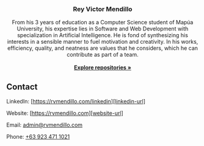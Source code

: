 <div align="center">
  <h3>Rey Victor Mendillo</h3>
  <p>
    From his 3 years of education as a Computer Science student of Mapúa University, his expertise lies in Software and Web Development with specialization in Artificial Intelligence. He is fond of synthesizing his interests in a sensible manner to fuel motivation and creativity. In his works, efficiency, quality, and neatness are values that he considers, which he can contribute as part of a team.
    <br />
    <br />
    <a href="https://github.com/rvmendillo?tab=repositories"><strong>Explore repositories »</strong></a>
  </p>
</div>

## Contact

LinkedIn: [https://rvmendillo.com/linkedin][linkedin-url]

Website: [https://rvmendillo.com][website-url]

Email: [admin@rvmendillo.com][email-url]

Phone: [+63 923 471 1021][phone-url]

[linkedin-url]: http://rvmendillo.com/linkedin
[website-url]: http://rvmendillo.com
[email-url]: http://rvmendillo.com/email
[phone-url]: http://rvmendillo.com/call
